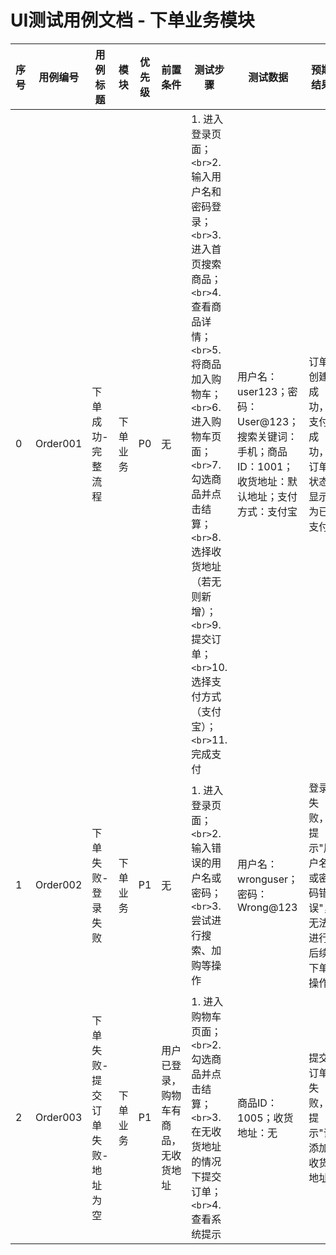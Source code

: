 # UI测试用例文档 - 下单业务模块

| 序号 | 用例编号 | 用例标题                       | 模块     | 优先级 | 前置条件                             | 测试步骤                                                                                                                                                                                                                                                                                                            | 测试数据                                                                                              | 预期结果                                               | 执行结果 | 测试人     | 测试时间   |
| ---- | -------- | ------------------------------ | -------- | ------ | ------------------------------------ | ------------------------------------------------------------------------------------------------------------------------------------------------------------------------------------------------------------------------------------------------------------------------------------------------------------------- | ----------------------------------------------------------------------------------------------------- | ------------------------------------------------------ | -------- | ---------- | ---------- |
| 0    | Order001 | 下单成功-完整流程              | 下单业务 | P0     | 无                                   | 1. 进入登录页面；`<br>`2. 输入用户名和密码登录；`<br>`3. 进入首页搜索商品；`<br>`4. 查看商品详情；`<br>`5. 将商品加入购物车；`<br>`6. 进入购物车页面；`<br>`7. 勾选商品并点击结算；`<br>`8. 选择收货地址（若无则新增）；`<br>`9. 提交订单；`<br>`10. 选择支付方式（支付宝）；`<br>`11. 完成支付 | 用户名：user123；密码：User@123；搜索关键词：手机；商品ID：1001；收货地址：默认地址；支付方式：支付宝 | 订单创建成功，支付成功，订单状态显示为已支付           | 通过     | 测试工程师 | 2025/10/16 |
| 1    | Order002 | 下单失败-登录失败              | 下单业务 | P1     | 无                                   | 1. 进入登录页面；`<br>`2. 输入错误的用户名或密码；`<br>`3. 尝试进行搜索、加购等操作                                                                                                                                                                                                                             | 用户名：wronguser；密码：Wrong@123                                                                    | 登录失败，提示"用户名或密码错误"，无法进行后续下单操作 | 通过     | 测试工程师 | 2025/10/16 |
| 2    | Order003 | 下单失败-提交订单失败-地址为空 | 下单业务 | P1     | 用户已登录，购物车有商品，无收货地址 | 1. 进入购物车页面；`<br>`2. 勾选商品并点击结算；`<br>`3. 在无收货地址的情况下提交订单；`<br>`4. 查看系统提示                                                                                                                                                                                                  | 商品ID：1005；收货地址：无                                                                            | 提交订单失败，提示"请添加收货地址"                     | 通过     | 测试工程师 | 2025/10/16 |
